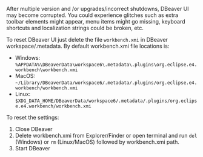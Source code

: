 After multiple version and /or upgrades/incorrect shutdowns, DBeaver UI may become corrupted.
You could experience glitches such as extra toolbar elements might appear, menu items might go missing, keyboard shortcuts and localization strings could be broken, etc. 

To reset DBeaver UI just delete the file `workbench.xmi` in DBeaver workspace/.metadata.
By default workbench.xmi file locations is:

- Windows: `%APPDATA%\DBeaverData\workspace6\.metadata\.plugins\org.eclipse.e4.workbench\workbench.xmi`
- MacOS: `~/Library/DBeaverData/workspace6/.metadata/.plugins/org.eclipse.e4.workbench/workbench.xmi`
- Linux: `$XDG_DATA_HOME/DBeaverData/workspace6/.metadata/.plugins/org.eclipse.e4.workbench/workbench.xmi`

To reset the settings:

1. Close DBeaver
2. Delete workbench.xmi from Explorer/Finder or open terminal and run `del` (Windows) or `rm` (Linux/MacOS) followed by workbench.xmi path.
3. Start DBeaver
